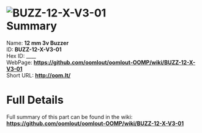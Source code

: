 
![BUZZ-12-X-V3-01](https://github.com/oomlout/oomlout-OOMP/blob/master/parts/BUZZ-12-X-V3-01/BUZZ-12-X-V3-01_420.jpg)   
Summary
=================
  
Name: __12 mm 3v Buzzer__    
ID: __BUZZ-12-X-V3-01__   
Hex ID: ____   
WebPage: __https://github.com/oomlout/oomlout-OOMP/wiki/BUZZ-12-X-V3-01__   
Short URL: __http://oom.lt/__   

Full Details
==========================
Full summary of this part can be found in the wiki:   
__https://github.com/oomlout/oomlout-OOMP/wiki/BUZZ-12-X-V3-01__    

